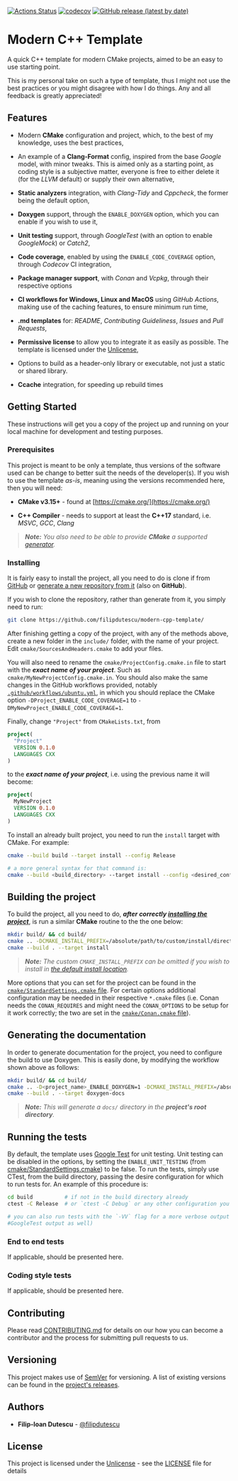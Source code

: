 [![Actions Status](https://github.com/inql/OnePass/workflows/Ubuntu/badge.svg)](https://github.com/inql/OnePass/actions)
[![codecov](https://codecov.io/gh/inql/OnePass/branch/main/graph/badge.svg?token=DEUYS6PCT4)](https://codecov.io/gh/inql/OnePass)
[![GitHub release (latest by date)](https://img.shields.io/github/v/release/inql/OnePass)](https://github.com/inql/OnePass/releases)

# Modern C++ Template

A quick C++ template for modern CMake projects, aimed to be an easy to use
starting point.

This is my personal take on such a type of template, thus I might not use the
best practices or you might disagree with how I do things. Any and all feedback
is greatly appreciated!

## Features

* Modern **CMake** configuration and project, which, to the best of my
knowledge, uses the best practices,

* An example of a **Clang-Format** config, inspired from the base *Google* model,
with minor tweaks. This is aimed only as a starting point, as coding style
is a subjective matter, everyone is free to either delete it (for the *LLVM*
default) or supply their own alternative,

* **Static analyzers** integration, with *Clang-Tidy* and *Cppcheck*, the former
being the default option,

* **Doxygen** support, through the `ENABLE_DOXYGEN` option, which you can enable
if you wish to use it,

* **Unit testing** support, through *GoogleTest* (with an option to enable
*GoogleMock*) or *Catch2*,

* **Code coverage**, enabled by using the `ENABLE_CODE_COVERAGE` option, through
*Codecov* CI integration,

* **Package manager support**, with *Conan* and *Vcpkg*, through their respective
options

* **CI workflows for Windows, Linux and MacOS** using *GitHub Actions*, making
use of the caching features, to ensure minimum run time,

* **.md templates** for: *README*, *Contributing Guideliness*,
*Issues* and *Pull Requests*,

* **Permissive license** to allow you to integrate it as easily as possible. The
template is licensed under the [Unlicense](https://unlicense.org/),

* Options to build as a header-only library or executable, not just a static or
shared library.

* **Ccache** integration, for speeding up rebuild times

## Getting Started

These instructions will get you a copy of the project up and running on your local
machine for development and testing purposes.

### Prerequisites

This project is meant to be only a template, thus versions of the software used
can be change to better suit the needs of the developer(s). If you wish to use the
template *as-is*, meaning using the versions recommended here, then you will need:

* **CMake v3.15+** - found at [https://cmake.org/](https://cmake.org/)

* **C++ Compiler** - needs to support at least the **C++17** standard, i.e. *MSVC*,
*GCC*, *Clang*

> ***Note:*** *You also need to be able to provide ***CMake*** a supported
[generator](https://cmake.org/cmake/help/latest/manual/cmake-generators.7.html).*

### Installing

It is fairly easy to install the project, all you need to do is clone if from
[GitHub](https://github.com/filipdutescu/modern-cpp-template) or
[generate a new repository from it](https://github.com/filipdutescu/modern-cpp-template/generate)
(also on **GitHub**).

If you wish to clone the repository, rather than generate from it, you simply need
to run:

```bash
git clone https://github.com/filipdutescu/modern-cpp-template/
```

After finishing getting a copy of the project, with any of the methods above, create
a new folder in the `include/` folder, with the name of your project.  Edit
`cmake/SourcesAndHeaders.cmake` to add your files.

You will also need to rename the `cmake/ProjectConfig.cmake.in` file to start with
the ***exact name of your project***. Such as `cmake/MyNewProjectConfig.cmake.in`.
You should also make the same changes in the GitHub workflows provided, notably
[`.github/workflows/ubuntu.yml`](.github/workflows/ubuntu.yml), in which you should
replace the CMake option `-DProject_ENABLE_CODE_COVERAGE=1` to
`-DMyNewProject_ENABLE_CODE_COVERAGE=1`.

Finally, change `"Project"` from `CMakeLists.txt`, from

```cmake
project(
  "Project"
  VERSION 0.1.0
  LANGUAGES CXX
)
```

to the ***exact name of your project***, i.e. using the previous name it will become:

```cmake
project(
  MyNewProject
  VERSION 0.1.0
  LANGUAGES CXX
)
```

To install an already built project, you need to run the `install` target with CMake.
For example:

```bash
cmake --build build --target install --config Release

# a more general syntax for that command is:
cmake --build <build_directory> --target install --config <desired_config>
```

## Building the project

To build the project, all you need to do, ***after correctly
[installing the project](README.md#Installing)***, is run a similar **CMake** routine
to the the one below:

```bash
mkdir build/ && cd build/
cmake .. -DCMAKE_INSTALL_PREFIX=/absolute/path/to/custom/install/directory
cmake --build . --target install
```

> ***Note:*** *The custom ``CMAKE_INSTALL_PREFIX`` can be omitted if you wish to
install in [the default install location](https://cmake.org/cmake/help/latest/module/GNUInstallDirs.html).*

More options that you can set for the project can be found in the
[`cmake/StandardSettings.cmake` file](cmake/StandardSettings.cmake). For certain
options additional configuration may be needed in their respective `*.cmake` files
(i.e. Conan needs the `CONAN_REQUIRES` and might need the `CONAN_OPTIONS` to be setup
for it work correctly; the two are set in the [`cmake/Conan.cmake` file](cmake/Conan.cmake)).

## Generating the documentation

In order to generate documentation for the project, you need to configure the build
to use Doxygen. This is easily done, by modifying the workflow shown above as follows:

```bash
mkdir build/ && cd build/
cmake .. -D<project_name>_ENABLE_DOXYGEN=1 -DCMAKE_INSTALL_PREFIX=/absolute/path/to/custom/install/directory
cmake --build . --target doxygen-docs
```

> ***Note:*** *This will generate a `docs/` directory in the **project's root directory**.*

## Running the tests

By default, the template uses [Google Test](https://github.com/google/googletest/)
for unit testing. Unit testing can be disabled in the options, by setting the
`ENABLE_UNIT_TESTING` (from
[cmake/StandardSettings.cmake](cmake/StandardSettings.cmake)) to be false. To run
the tests, simply use CTest, from the build directory, passing the desire
configuration for which to run tests for. An example of this procedure is:

```bash
cd build          # if not in the build directory already
ctest -C Release  # or `ctest -C Debug` or any other configuration you wish to test

# you can also run tests with the `-VV` flag for a more verbose output (i.e.
#GoogleTest output as well)
```

### End to end tests

If applicable, should be presented here.

### Coding style tests

If applicable, should be presented here.

## Contributing

Please read [CONTRIBUTING.md](CONTRIBUTING.md) for details on our how you can
become a contributor and the process for submitting pull requests to us.

## Versioning

This project makes use of [SemVer](http://semver.org/) for versioning. A list of
existing versions can be found in the
[project's releases](https://github.com/filipdutescu/modern-cpp-template/releases).

## Authors

* **Filip-Ioan Dutescu** - [@filipdutescu](https://github.com/filipdutescu)

## License

This project is licensed under the [Unlicense](https://unlicense.org/) - see the
[LICENSE](LICENSE) file for details
